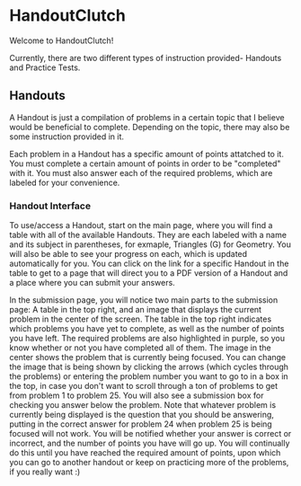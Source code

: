 # HandoutClutch

Welcome to HandoutClutch!

Currently, there are two different types of instruction provided- Handouts and Practice Tests.

## Handouts

A Handout is just a compilation of problems in a certain topic that I believe would be beneficial to complete. Depending on the topic, there may also be some instruction provided in it.

Each problem in a Handout has a specific amount of points attatched to it. You must complete a certain amount of points in order to be "completed" with it. You must also answer each of the required problems, which are labeled for your convenience.

### Handout Interface

To use/access a Handout, start on the main page, where you will find a table with all of the available Handouts. They are each labeled with a name and its subject in parentheses, for exmaple, Triangles (G) for Geometry. You will also be able to see your progress on each, which is updated automatically for you. You can click on the link for a specific Handout in the table to get to a page that will direct you to a PDF version of a Handout and a place where you can submit your answers.

In the submission page, you will notice two main parts to the submission page: A table in the top right, and an image that displays the current problem in the center of the screen. The table in the top right indicates which problems you have yet to complete, as well as the number of points you have left. The required problems are also highlighted in purple, so you know whether or not you have completed all of them. The image in the center shows the problem that is currently being focused. You can change the image that is being shown by clicking the arrows (which cycles through the problems) or entering the problem number you want to go to in a box in the top, in case you don't want to scroll through a ton of problems to get from problem 1 to problem 25. You will also see a submission box for checking you answer below the problem. Note that whatever problem is currently being displayed is the question that you should be answering, putting in the correct answer for problem 24 when problem 25 is being focused will not work. You will be notified whether your answer is correct or incorrect, and the number of points you have will go up. You will continually do this until you have reached the required amount of points, upon which you can go to another handout or keep on practicing more of the problems, if you really want :)

